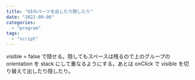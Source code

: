 ```yaml
---
title: "UIのパーツを出したり隠したり"
date: "2022-09-06"
categories: 
  - "program"
tags: 
  - "script"
---
```


visible = false で隠せる。隠してもスペースは残るので上のグループの orientation を stack にして重なるようにする。あとは onClick で visible を切り替えて出したり隠したり。
